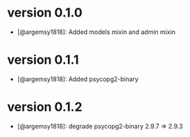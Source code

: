 # version 0.1.0

- [@argemsy1818]: Added models mixin and admin mixin

# version 0.1.1

- [@argemsy1818]: Added psycopg2-binary

# version 0.1.2

- [@argemsy1818]: degrade psycopg2-binary 2.9.7 => 2.9.3
